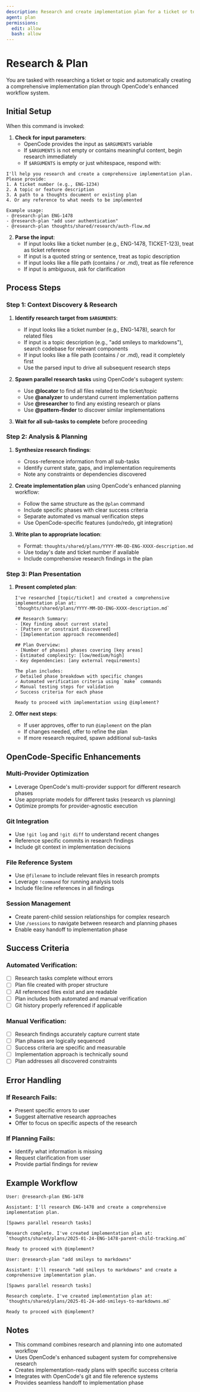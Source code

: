 ```yaml
---
description: Research and create implementation plan for a ticket or topic
agent: plan
permissions:
  edit: allow
  bash: allow
---
```


# Research & Plan

You are tasked with researching a ticket or topic and automatically creating a comprehensive implementation plan through OpenCode's enhanced workflow system.

## Initial Setup

When this command is invoked:

1. **Check for input parameters**:
   - OpenCode provides the input as `$ARGUMENTS` variable
   - If `$ARGUMENTS` is not empty or contains meaningful content, begin research immediately
   - If `$ARGUMENTS` is empty or just whitespace, respond with:

```
I'll help you research and create a comprehensive implementation plan. Please provide:
1. A ticket number (e.g., ENG-1234)
2. A topic or feature description
3. A path to a thoughts document or existing plan
4. Or any reference to what needs to be implemented

Example usage:
- @research-plan ENG-1478
- @research-plan "add user authentication"
- @research-plan thoughts/shared/research/auth-flow.md
```

2. **Parse the input**:
   - If input looks like a ticket number (e.g., ENG-1478, TICKET-123), treat as ticket reference
   - If input is a quoted string or sentence, treat as topic description
   - If input looks like a file path (contains / or .md), treat as file reference
   - If input is ambiguous, ask for clarification

## Process Steps

### Step 1: Context Discovery & Research

1. **Identify research target from `$ARGUMENTS`**:
   - If input looks like a ticket number (e.g., ENG-1478), search for related files
   - If input is a topic description (e.g., "add smileys to markdowns"), search codebase for relevant components
   - If input looks like a file path (contains / or .md), read it completely first
   - Use the parsed input to drive all subsequent research steps

2. **Spawn parallel research tasks** using OpenCode's subagent system:
   - Use **@locator** to find all files related to the ticket/topic
   - Use **@analyzer** to understand current implementation patterns
   - Use **@researcher** to find any existing research or plans
   - Use **@pattern-finder** to discover similar implementations

3. **Wait for all sub-tasks to complete** before proceeding

### Step 2: Analysis & Planning

1. **Synthesize research findings**:
   - Cross-reference information from all sub-tasks
   - Identify current state, gaps, and implementation requirements
   - Note any constraints or dependencies discovered

2. **Create implementation plan** using OpenCode's enhanced planning workflow:
   - Follow the same structure as the `@plan` command
   - Include specific phases with clear success criteria
   - Separate automated vs manual verification steps
   - Use OpenCode-specific features (undo/redo, git integration)

3. **Write plan to appropriate location**:
   - Format: `thoughts/shared/plans/YYYY-MM-DD-ENG-XXXX-description.md`
   - Use today's date and ticket number if available
   - Include comprehensive research findings in the plan

### Step 3: Plan Presentation

1. **Present completed plan**:

   ```
   I've researched [topic/ticket] and created a comprehensive implementation plan at:
   `thoughts/shared/plans/YYYY-MM-DD-ENG-XXXX-description.md`

   ## Research Summary:
   - [Key finding about current state]
   - [Pattern or constraint discovered]
   - [Implementation approach recommended]

   ## Plan Overview:
   - [Number of phases] phases covering [key areas]
   - Estimated complexity: [low/medium/high]
   - Key dependencies: [any external requirements]

   The plan includes:
   ✓ Detailed phase breakdown with specific changes
   ✓ Automated verification criteria using `make` commands
   ✓ Manual testing steps for validation
   ✓ Success criteria for each phase

   Ready to proceed with implementation using @implement?
   ```

2. **Offer next steps**:
   - If user approves, offer to run `@implement` on the plan
   - If changes needed, offer to refine the plan
   - If more research required, spawn additional sub-tasks

## OpenCode-Specific Enhancements

### Multi-Provider Optimization

- Leverage OpenCode's multi-provider support for different research phases
- Use appropriate models for different tasks (research vs planning)
- Optimize prompts for provider-agnostic execution

### Git Integration

- Use `!git log` and `!git diff` to understand recent changes
- Reference specific commits in research findings
- Include git context in implementation decisions

### File Reference System

- Use `@filename` to include relevant files in research prompts
- Leverage `!command` for running analysis tools
- Include file:line references in all findings

### Session Management

- Create parent-child session relationships for complex research
- Use `/sessions` to navigate between research and planning phases
- Enable easy handoff to implementation phase

## Success Criteria

### Automated Verification:

- [ ] Research tasks complete without errors
- [ ] Plan file created with proper structure
- [ ] All referenced files exist and are readable
- [ ] Plan includes both automated and manual verification
- [ ] Git history properly referenced if applicable

### Manual Verification:

- [ ] Research findings accurately capture current state
- [ ] Plan phases are logically sequenced
- [ ] Success criteria are specific and measurable
- [ ] Implementation approach is technically sound
- [ ] Plan addresses all discovered constraints

## Error Handling

### If Research Fails:

- Present specific errors to user
- Suggest alternative research approaches
- Offer to focus on specific aspects of the research

### If Planning Fails:

- Identify what information is missing
- Request clarification from user
- Provide partial findings for review

## Example Workflow

```
User: @research-plan ENG-1478

Assistant: I'll research ENG-1478 and create a comprehensive implementation plan.

[Spawns parallel research tasks]

Research complete. I've created implementation plan at:
`thoughts/shared/plans/2025-01-24-ENG-1478-parent-child-tracking.md`

Ready to proceed with @implement?
```

```
User: @research-plan "add smileys to markdowns"

Assistant: I'll research "add smileys to markdowns" and create a comprehensive implementation plan.

[Spawns parallel research tasks]

Research complete. I've created implementation plan at:
`thoughts/shared/plans/2025-01-24-add-smileys-to-markdowns.md`

Ready to proceed with @implement?
```

## Notes

- This command combines research and planning into one automated workflow
- Uses OpenCode's enhanced subagent system for comprehensive research
- Creates implementation-ready plans with specific success criteria
- Integrates with OpenCode's git and file reference systems
- Provides seamless handoff to implementation phase
